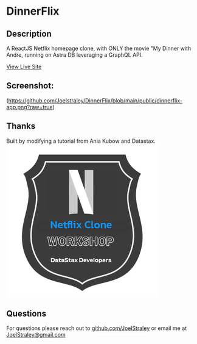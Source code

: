 # DinnerFlix

## Description

A ReactJS Netflix homepage clone, with ONLY the movie "My Dinner with Andre, running on Astra DB leveraging a GraphQL API. 

[View Live Site](https://dinnerflix.netlify.app/)

## Screenshot: 
(https://github.com/Joelstraley/DinnerFlix/blob/main/public/dinnerflix-app.png?raw=true)

## <a name="Thanks">Thanks</a>
Built by modifying a tutorial from Ania Kubow and Datastax.
![alt text](https://github.com/Joelstraley/DinnerFlix/blob/main/public/DataStax%20Developers%20-%20Netflix%20Clone%20with%20GraphQL%20Workshop%20-%202021-07-14.png?raw=true)

## <a name="Questions">Questions</a>
For questions please reach out to [github.com/JoelStraley](github.com/JoelStraley) 
or email me at [JoelStraley@gmail.com](mailto:JoelStraley@gmail.com)
